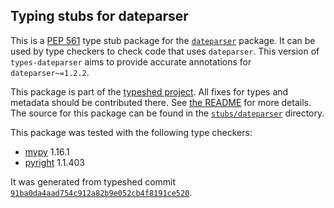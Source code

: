 ## Typing stubs for dateparser

This is a [PEP 561](https://peps.python.org/pep-0561/) type stub package for
the [`dateparser`](https://github.com/scrapinghub/dateparser) package. It can be used by type checkers
to check code that uses `dateparser`. This version of
`types-dateparser` aims to provide accurate annotations for
`dateparser~=1.2.2`.

This package is part of the [typeshed project](https://github.com/python/typeshed).
All fixes for types and metadata should be contributed there.
See [the README](https://github.com/python/typeshed/blob/main/README.md)
for more details. The source for this package can be found in the
[`stubs/dateparser`](https://github.com/python/typeshed/tree/main/stubs/dateparser)
directory.

This package was tested with the following type checkers:
* [mypy](https://github.com/python/mypy/) 1.16.1
* [pyright](https://github.com/microsoft/pyright) 1.1.403

It was generated from typeshed commit
[`91ba0da4aad754c912a82b9e052cb4f8191ce520`](https://github.com/python/typeshed/commit/91ba0da4aad754c912a82b9e052cb4f8191ce520).